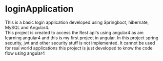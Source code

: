 # loginApplication
This is a basic login application developed using Springboot, hibernate, MySQL and Angular4.  
This project is created to access the Rest api's using angular4 as am learning angular4 and this is my first project in angular. 
In this project spring security, jwt and other security stuff is not implemented. 
It cannot be used for real world applications this project is just developed to know the code flow using angular4



